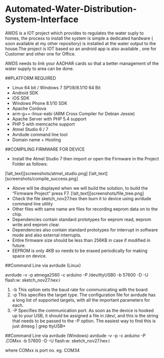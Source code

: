 # Automated-Water-Distribution-System-Interface

AWDS is a IOT project which provides to regulates the water suply to homes, the process to install the system is simple a dedicated hardware ( soon available at my other repository)  is installed at the water output to the house.The project is IOT based so an android app is also available , one for Customer and other one for Office.

AWDS needs to link your AADHAR cards so that a better management of the water supply to area can be done.


##PLATFORM REQUIRED
* Linux 64 bit / Windows 7 SP1/8/8.1/10 64 Bit
* Android SDK
* iOS SDK
* Windows Phone 8.1/10 SDK
* Apache Cordova
* arm-g++-linux-eabi (ARM Cross Compiler for Debian Jessie)
* Apache Server with PHP 5.4 support
* PHP 5 with memcache support
* Atmel Studio 6 / 7
* Avrdude command line tool
* Domain name + Hosting

##COMPILING FIRMWARE FOR DEVICE 
* Install the Atmel Studio 7 then import or open the Firmware in the Project Folder as follows:

[!alt_text][screenshots/atmel_studio.png]
[!alt_text][screenshots/compile_success.png]
* Above will be displayed when we will build the solution, to build the “Firmware Project” press F7.
[!alt_text][screenshots/file_tree.png]
* Check the file sketch_nov27.hex then burn it to device using avrdude command line utility
* Other files with same name are files for recording eeprom data on to the chip.
* Dependencies contain standard prototypes for eeprom read, eeprom write and eeprom clear.
* Dependencies also contain standard prototypes for interrupt in software mode and also external interrupts.
* Entire firmware size should be less than 256KB in case if modified in future.
* EEPROM is only 4KB so needs to be erased periodically for making space on device.


 
##Command Line via avrdude (Linux)

avrdude -v -p atmega2560 -c arduino -P /dev/ttyUSB0 -b 57600 -D -U flash:w: sketch_nov27.hex:i

1. -b This option sets the baud rate for communicating with the board
2. -p This specifies the target type. The configuration file for avrdude has a long list of supported targets, with all the important parameters for each. 
3. -P Specifies the communication port. As soon as the device is hooked up to your USB, it should be assigned a file in /dev/, and this is the string that needs to be passed to the -P option. The easiest way to find this is just
dmesg | grep ttyUSB*

##Command Line via avrdude (Windows)
avrdude -v -p -c arduino -P .COMxx -b 57600 -D -U flash:w: sketch_nov27.hex:i

where COMxx is port no. eg. COM34
